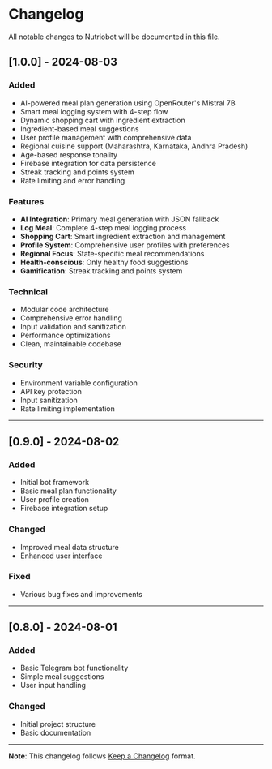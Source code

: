 # Changelog

All notable changes to Nutriobot will be documented in this file.

## [1.0.0] - 2024-08-03

### Added
- AI-powered meal plan generation using OpenRouter's Mistral 7B
- Smart meal logging system with 4-step flow
- Dynamic shopping cart with ingredient extraction
- Ingredient-based meal suggestions
- User profile management with comprehensive data
- Regional cuisine support (Maharashtra, Karnataka, Andhra Pradesh)
- Age-based response tonality
- Firebase integration for data persistence
- Streak tracking and points system
- Rate limiting and error handling

### Features
- **AI Integration**: Primary meal generation with JSON fallback
- **Log Meal**: Complete 4-step meal logging process
- **Shopping Cart**: Smart ingredient extraction and management
- **Profile System**: Comprehensive user profiles with preferences
- **Regional Focus**: State-specific meal recommendations
- **Health-conscious**: Only healthy food suggestions
- **Gamification**: Streak tracking and points system

### Technical
- Modular code architecture
- Comprehensive error handling
- Input validation and sanitization
- Performance optimizations
- Clean, maintainable codebase

### Security
- Environment variable configuration
- API key protection
- Input sanitization
- Rate limiting implementation

---

## [0.9.0] - 2024-08-02

### Added
- Initial bot framework
- Basic meal plan functionality
- User profile creation
- Firebase integration setup

### Changed
- Improved meal data structure
- Enhanced user interface

### Fixed
- Various bug fixes and improvements

---

## [0.8.0] - 2024-08-01

### Added
- Basic Telegram bot functionality
- Simple meal suggestions
- User input handling

### Changed
- Initial project structure
- Basic documentation

---

**Note**: This changelog follows [Keep a Changelog](https://keepachangelog.com/) format. 